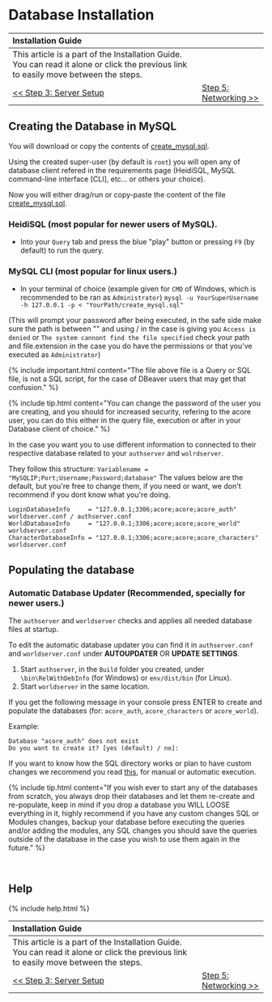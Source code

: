 # Database Installation

| Installation Guide                                                                                                                   |                                     |
| :----------------------------------------------------------------------------------------------------------------------------------- | :---------------------------------- |
| This article is a part of the Installation Guide. You can read it alone or click the previous link to easily move between the steps. |
| [<< Step 3: Server Setup](server-setup)                                                                                              | [Step 5: Networking >>](networking) |

## Creating the Database in MySQL

You will download or copy the contents of [create_mysql.sql](https://github.com/azerothcore/azerothcore-wotlk/blob/master/data/sql/create/create_mysql.sql).

Using the created super-user (by default is `root`) you will open any of database client refered in the requirements page (HeidiSQL, MySQL command-line interface [CLI], etc... or others your choice).

Now you will either drag/run or copy-paste the content of the file [create_mysql.sql](https://github.com/azerothcore/azerothcore-wotlk/blob/master/data/sql/create/create_mysql.sql).

### HeidiSQL (most popular for newer users of MySQL).
- Into your `Query` tab and press the blue "play" button or pressing `F9` (by default) to run the query.


### MySQL CLI (most popular for linux users.)
- In your terminal of choice (example given for `CMD` of Windows, which is recommended to be ran as `Administrator`) 
`mysql -u YourSuperUsername -h 127.0.0.1 -p < "YourPath/create_mysql.sql"` 

(This will prompt your password after being executed, in the safe side make sure the path is between "" and using / in the case is giving you `Access is denied` or `The system cannont find the file specified` check your path and file.extension in the case you do have the permissions or that you've executed as `Administrator`)


{% include important.html content="The file above file is a Query or SQL file, is not a SQL script, for the case of DBeaver users that may get that confusion." %}

{% include tip.html content="You can change the password of the user you are creating, and you should for increased security, refering to the acore user, you can do this either in the query file, execution or after in your Database client of choice." %}

In the case you want you to use different information to connected to their respective database related to your `authserver` and `wolrdserver`.

They follow this structure:
`Variablename = "MySQLIP;Port;Username;Password;database"`
The values below are the default, but you're free to change them, if you need or want, we don't recommend if you dont know what you're doing.

```
LoginDatabaseInfo     = "127.0.0.1;3306;acore;acore;acore_auth" worldserver.conf / authserver.conf
WorldDatabaseInfo     = "127.0.0.1;3306;acore;acore;acore_world" worldserver.conf
CharacterDatabaseInfo = "127.0.0.1;3306;acore;acore;acore_characters" worldserver.conf
```


## Populating the database

### Automatic Database Updater (Recommended, specially for newer users.)

The `authserver` and `worldserver` checks and applies all needed database files at startup.

To edit the automatic database updater you can find it in `authserver.conf` and `worldserver.conf` under **AUTOUPDATER** OR **UPDATE SETTINGS**.

1. Start `authserver`, in the `Build` folder you created, under `\bin\RelWithDebInfo` (for Windows) or `env/dist/bin` (for Linux).
2. Start `worldserver` in the same location.

If you get the following message in your console press ENTER to create and populate the databases (for: `acore_auth`, `acore_characters` or `acore_world`).

Example:
```
Database "acore_auth" does not exist
Do you want to create it? [yes (default) / no]:
```

If you want to know how the SQL directory works or plan to have custom changes we recommend you read [this](sql-directory), for manual or automatic execution.

{% include tip.html content="If you wish ever to start any of the databases from scratch, you always drop their databases and let them re-create and re-populate, keep in mind if you drop a database you WILL LOOSE everything in it, highly recommend if you have any custom changes SQL or Modules changes, backup your database before executing the queries and/or adding the modules, any SQL changes you should save the queries outside of the database in the case you wish to use them again in the future." %}


<br>

## Help

{% include help.html %}

| Installation Guide                                                                                                                   |                                     |
| :----------------------------------------------------------------------------------------------------------------------------------- | :---------------------------------- |
| This article is a part of the Installation Guide. You can read it alone or click the previous link to easily move between the steps. |
| [<< Step 3: Server Setup](server-setup)                                                                                              | [Step 5: Networking >>](networking) |

